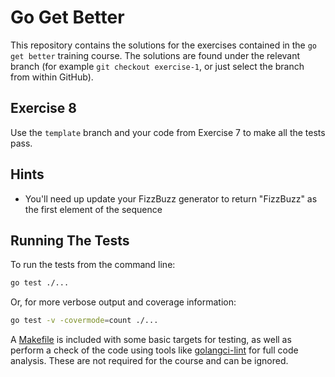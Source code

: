 # Go Get Better

This repository contains the solutions for the exercises contained in the
`go get better` training course. The solutions are found under the relevant
branch (for example `git checkout exercise-1`, or just select the branch from
within GitHub).

## Exercise 8

Use the `template` branch and your code from Exercise 7 to make all the tests
pass.
      
## Hints

  * You'll need up update your FizzBuzz generator to return "FizzBuzz" as the
    first element of the sequence

## Running The Tests

To run the tests from the command line:

```bash
go test ./...
```

Or, for more verbose output and coverage information:

```bash
go test -v -covermode=count ./...
```

A [Makefile](Makefile) is included with some basic targets for testing, as well
as perform a check of the code using tools like [golangci-lint][linter] for full
code analysis. These are not required for the course and can be ignored.

[linter]: https://golangci-lint.run
